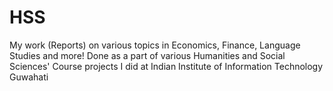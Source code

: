 # HSS
My work (Reports) on various topics in Economics, Finance, Language Studies and more!
Done as a part of various Humanities and Social Sciences' Course projects I did at Indian Institute of Information Technology Guwahati
